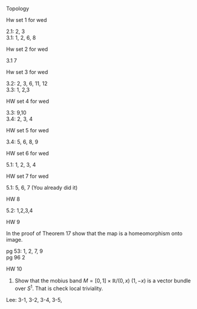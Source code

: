 Topology

Hw set 1 for wed

2.1: 2, 3  
3.1: 1, 2, 6, 8

Hw set 2 for wed

3.1 7

Hw set 3 for wed

3.2: 2, 3, 6, 11, 12  
3.3: 1, 2,3  

<!-- Hw set 4 for fri -->
<!--  -->
<!-- 3.3: 1,3 -->
<!--  -->
HW set 4 for wed
<!--  -->
<!-- 1. Show that rationals Q are totally disconnected with its topology inherited from R -->
<!--  -->
3.3: 9,10  
3.4: 2, 3, 4

HW set 5 for wed

3.4: 5, 6, 8, 9

HW set 6 for wed

5.1: 1, 2, 3, 4

HW set 7 for wed

5.1: 5, 6, 7   (You already did it)

HW 8

5.2: 1,2,3,4  

HW 9

In the proof of Theorem 17 show that the map is a homeomorphism onto image.

pg 53: 1, 2, 7, 9  
pg 96 2  

HW 10

1. Show that the mobius band $M=[0,1] \times \mathbb {R}/(0,x)~(1,-x)$ is a vector bundle over $S^1$. That is check local triviality.

Lee: 3-1, 3-2, 3-4, 3-5,
